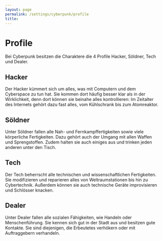 ```yaml
---
layout: page
permalink: /settings/cyberpunk/profile
title: 
---
```


# Profile

Bei Cyberpunk besitzen die Charaktere die 4 Profile Hacker, Söldner, Tech und Dealer.

## Hacker

Der Hacker kümmert sich um alles, was mit Computern und dem Cyberspace zu tun hat. Sie kommen dort häufig besser klar als in der Wirklichkeit, denn dort können sie beinahe alles kontrollieren: Im Zeitalter des Internets gehört dazu fast alles, vom Kühlschrank bis zum Atomreaktor.

## Söldner

Unter Söldner fallen alle Nah- und Fernkampffertigkeiten sowie viele körperliche Fertigkeiten. Dazu gehört auch der Umgang mit allen Waffen und Sprengstoffen. Zudem halten sie auch einiges aus und trinken jeden anderen unter den Tisch.

## Tech

Der Tech beherrscht alle technischen und wissenschaftlichen Fertigkeiten. Sie modifizieren und reparieren alles von Weltraumstationen bis hin zu Cybertechnik. Außerdem können sie auch technische Geräte improvisieren und Schlösser knacken.

## Dealer

Unter Dealer fallen alle sozialen Fähigkeiten, wie Handeln oder Menschenführung. Sie kennen sich gut in der Stadt aus und besitzen gute Kontakte. Sie sind diejenigen, die Erbeutetes verhökern oder mit Auftraggebern verhandeln.

